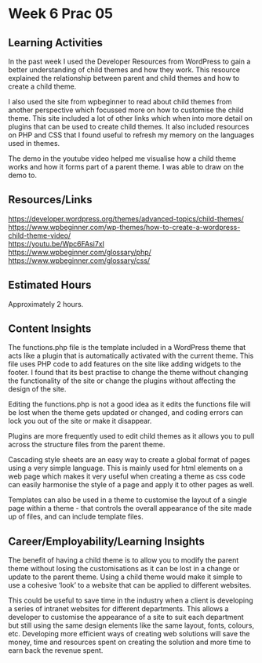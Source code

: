 # Week 6 Prac 05

## Learning Activities
In the past week I used the Developer Resources from WordPress to gain a better understanding of child themes and how they work. This resource explained the relationship between parent and child themes and how to create a child theme.  <br> 

I also used the site from wpbeginner to read about child themes from another perspective which focussed more on how to customise the child theme. This site included a lot of other links which when into more detail on plugins that can be used to create child themes. It also included resources on PHP and CSS that I found useful to refresh my memory on the languages used in themes. <br> 

The demo in the youtube video helped me visualise how a child theme works and how it forms part of a parent theme. I was able to draw on the demo to.


 ## Resources/Links
https://developer.wordpress.org/themes/advanced-topics/child-themes/  
https://www.wpbeginner.com/wp-themes/how-to-create-a-wordpress-child-theme-video/  
https://youtu.be/Wpc6FAsi7xI  
https://www.wpbeginner.com/glossary/php/  
https://www.wpbeginner.com/glossary/css/  

## Estimated Hours

Approximately 2 hours.

## Content Insights
The functions.php file is the template included in a WordPress theme that acts like a plugin that is automatically activated with the current theme. This file uses PHP code to add features on the site like adding widgets to the footer. I found that its best practise to change the theme without changing the functionality of the site or change the plugins without affecting the design of the site.<br> 

Editing the functions.php is not a good idea as it edits the functions file will be lost when the theme gets updated or changed, and coding errors can lock you out of the site or make it disappear.<br> 

Plugins are more frequently used to edit child themes as it allows you to pull across the structure files from the parent theme. <br> 

Cascading style sheets are an easy way to create a global format of pages using a very simple language. This is mainly used for html elements on a web page which makes it very useful when creating a theme as css code can easily harmonise the style of a page and apply it to other pages as well.<br> 

Templates can also be used in a theme to customise the layout of a single page within a theme - that controls the overall appearance of the site made up of files, and can include template files.<br> 


## Career/Employability/Learning Insights
The benefit of having a child theme is to allow you to modify the parent theme without losing the customisations as it can be lost in a change or update to the parent theme. Using a child theme would make it simple to use a cohesive ‘look’ to a website that can be applied to different websites. <br> 

This could be useful to save time in the industry when a client is developing a series of intranet websites for different departments. This allows a developer to customise the appearance of a site to suit each department but still using the same design elements like the same layout, fonts, colours, etc. Developing more efficient ways of creating web solutions will save the money, time and resources spent on creating the solution and more time to earn back the revenue spent.<br> 

